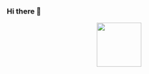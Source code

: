 ### Hi there 👋

<div id="header" align="center">
  <img src="https://tenor.com/view/meme-pikachu-pokemon-shocked-gif-16985133" width="100"/>
</div>

<!--
**Asher-JH/Asher-JH** is a ✨ _special_ ✨ repository because its `README.md` (this file) appears on your GitHub profile.

Here are some ideas to get you started:

- 🔭 I’m currently working on ...
- 🌱 I’m currently learning ...
- 👯 I’m looking to collaborate on ...
- 🤔 I’m looking for help with ...
- 💬 Ask me about ...
- 📫 How to reach me: ...
- 😄 Pronouns: ...
- ⚡ Fun fact: ...
-->
